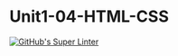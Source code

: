 # Unit1-04-HTML-CSS
[![GitHub's Super Linter](https://github.com/ICS2O-Programming-TheoR/Unit1-04-HTML-CSS/workflows/GitHub's%20Super%20Linter/badge.svg)](https://github.com/ICS2O-Programming-TheoR/Unit1-04-HTML-CSS/actions)